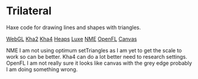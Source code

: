 # Trilateral
Haxe code for drawing lines and shapes with triangles.

[WebGL](https://nanjizal.github.io/Trilateral/binWebGL/)
[Kha2](https://nanjizal.github.io/Trilateral/buildKha2/html5/)
[Kha4](https://nanjizal.github.io/Trilateral/buildKha4/html5/)
[Heaps](https://nanjizal.github.io/Trilateral/binHeaps/)
[Luxe](https://nanjizal.github.io/Trilateral/binLuxe/web/)
[NME](https://nanjizal.github.io/Trilateral/binNme/jsprime/TestFlash/)
[OpenFL](https://nanjizal.github.io/Trilateral/binOpenFL/Exports/html5/release/bin/)
[Canvas](https://nanjizal.github.io/Trilateral/binCanvas/)

NME I am not using optimum setTriangles as I am yet to get the scale to work so can be better.
Kha4 can do a lot better need to research settings.
OpenFL I am not really sure it looks like canvas with the grey edge probably I am doing something wrong.